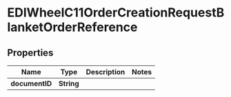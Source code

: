 

# EDIWheelC11OrderCreationRequestBlanketOrderReference


## Properties

| Name | Type | Description | Notes |
|------------ | ------------- | ------------- | -------------|
|**documentID** | **String** |  |  |



